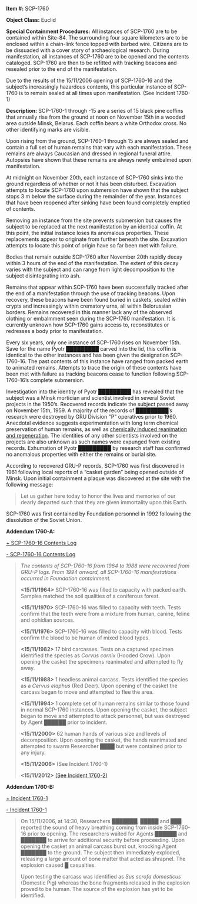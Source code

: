 **Item #:** SCP-1760

**Object Class:** Euclid

**Special Containment Procedures:** All instances of SCP-1760 are to be contained within Site-84. The surrounding four square kilometers are to be enclosed within a chain-link fence topped with barbed wire. Citizens are to be dissuaded with a cover story of archaeological research. During manifestation, all instances of SCP-1760 are to be opened and the contents cataloged. SCP-1760 are then to be refitted with tracking beacons and resealed prior to the end of the manifestation.

Due to the results of the 15/11/2006 opening of SCP-1760-16 and the subject’s increasingly hazardous contents, this particular instance of SCP-1760 is to remain sealed at all times upon manifestation. (See Incident 1760-1)

**Description:** SCP-1760-1 through -15 are a series of 15 black pine coffins that annually rise from the ground at noon on November 15th in a wooded area outside Minsk, Belarus. Each coffin bears a white Orthodox cross. No other identifying marks are visible.

Upon rising from the ground, SCP-1760-1 through 15 are always sealed and contain a full set of human remains that vary with each manifestation. These remains are always Caucasian and dressed in regional funeral attire. Autopsies have shown that these remains are always newly embalmed upon manifestation.

At midnight on November 20th, each instance of SCP-1760 sinks into the ground regardless of whether or not it has been disturbed. Excavation attempts to locate SCP-1760 upon submersion have shown that the subject stops 3 m below the surface during the remainder of the year. Instances that have been reopened after sinking have been found completely emptied of contents.

Removing an instance from the site prevents submersion but causes the subject to be replaced at the next manifestation by an identical coffin. At this point, the initial instance loses its anomalous properties. These replacements appear to originate from further beneath the site. Excavation attempts to locate this point of origin have so far been met with failure.

Bodies that remain outside SCP-1760 after November 20th rapidly decay within 3 hours of the end of the manifestation. The extent of this decay varies with the subject and can range from light decomposition to the subject disintegrating into ash.

Remains that appear within SCP-1760 have been successfully tracked after the end of a manifestation through the use of tracking beacons. Upon recovery, these beacons have been found buried in caskets, sealed within crypts and increasingly within crematory urns, all within Belorussian borders. Remains recovered in this manner lack any of the observed clothing or embalmment seen during the SCP-1760 manifestation. It is currently unknown how SCP-1760 gains access to, reconstitutes or redresses a body prior to manifestation.

Every six years, only one instance of SCP-1760 rises on November 15th. Save for the name Pyotr █████████ carved into the lid, this coffin is identical to the other instances and has been given the designation SCP-1760-16. The past contents of this instance have ranged from packed earth to animated remains. Attempts to trace the origin of these contents have been met with failure as tracking beacons cease to function following SCP-1760-16’s complete submersion.

Investigation into the identity of Pyotr █████████ has revealed that the subject was a Minsk mortician and scientist involved in several Soviet projects in the 1950’s. Recovered records indicate the subject passed away on November 15th, 1959. A majority of the records of █████████’s research were destroyed by GRU Division "P" operatives prior to 1960. Anecdotal evidence suggests experimentation with long term chemical preservation of human remains, as well as [chemically induced reanimation and regeneration](/scp-2102). The identities of any other scientists involved on the projects are also unknown as such names were expunged from existing records. Exhumation of Pyotr █████████ by research staff has confirmed no anomalous properties with either the remains or burial site.

According to recovered GRU-P records, SCP-1760 was first discovered in 1961 following local reports of a “casket garden” being opened outside of Minsk. Upon initial containment a plaque was discovered at the site with the following message:

> Let us gather here today to honor the lives and memories of our dearly departed such that they are given immortality upon this Earth.

SCP-1760 was first contained by Foundation personnel in 1992 following the dissolution of the Soviet Union.

**Addendum 1760-A:**

[+ SCP-1760-16 Contents Log](javascript:;)

[\- SCP-1760-16 Contents Log](javascript:;) 

> _The contents of SCP-1760-16 from 1964 to 1988 were recovered from GRU-P logs. From 1994 onward, all SCP-1760-16 manifestations occurred in Foundation containment._
> 
> **<15/11/1964>** SCP-1760-16 was filled to capacity with packed earth. Samples matched the soil qualities of a coniferous forest.  
>   
> **<15/11/1970>** SCP-1760-16 was filled to capacity with teeth. Tests confirm that the teeth were from a mixture from human, canine, feline and ophidian sources.  
>   
> **<15/11/1976>** SCP-1760-16 was filled to capacity with blood. Tests confirm the blood to be human of mixed blood types.  
>   
> **<15/11/1982>** 17 bird carcasses. Tests on a captured specimen identified the species as _Corvus cornix_ (Hooded Crow). Upon opening the casket the specimens reanimated and attempted to fly away.  
>   
> **<15/11/1988>** 1 headless animal carcass. Tests identified the species as a _Cervus elaphus_ (Red Deer). Upon opening of the casket the carcass began to move and attempted to flee the area.  
>   
> **<15/11/1994>** 1 complete set of human remains similar to those found in normal SCP-1760 instances. Upon opening the casket, the subject began to move and attempted to attack personnel, but was destroyed by Agent ██████ prior to incident.  
>   
> **<15/11/2000>** 62 human hands of various size and levels of decomposition. Upon opening the casket, the hands reanimated and attempted to swarm Researcher ████ but were contained prior to any injury.  
>   
> **<15/11/2006>** (See Incident 1760-1)  
>   
> **<15/11/2012>** [(See Incident 1760-2)](/15-11-2012)

**Addendum 1760-B:**

[+ Incident 1760-1](javascript:;)

[\- Incident 1760-1](javascript:;)

> On 15/11/2006, at 14:30, Researchers ███████, █████ and ███ reported the sound of heavy breathing coming from inside SCP-1760-16 prior to opening. The researchers waited for Agents ██████ and ███████ to arrive for additional security before proceeding. Upon opening the casket an animal carcass burst out, knocking Agent ███████ to the ground. The subject then immediately exploded, releasing a large amount of bone matter that acted as shrapnel. The explosion caused █ casualties.  
>   
> Upon testing the carcass was identified as _Sus scrofa domesticus_ (Domestic Pig) whereas the bone fragments released in the explosion proved to be human. The source of the explosion has yet to be identified.